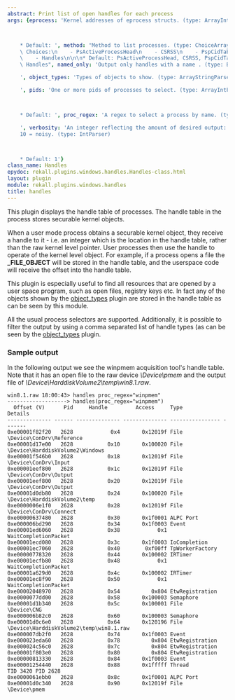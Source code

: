 ```yaml
---
abstract: Print list of open handles for each process
args: {eprocess: 'Kernel addresses of eprocess structs. (type: ArrayIntParser)



    * Default: ', method: "Method to list processes. (type: ChoiceArray)\n\n\n* Valid\
    \ Choices:\n    - PsActiveProcessHead\n    - CSRSS\n    - PspCidTable\n    - Sessions\n\
    \    - Handles\n\n\n* Default: PsActiveProcessHead, CSRSS, PspCidTable, Sessions,\
    \ Handles", named_only: 'Output only handles with a name . (type: Boolean)

    ', object_types: 'Types of objects to show. (type: ArrayStringParser)

    ', pids: 'One or more pids of processes to select. (type: ArrayIntParser)



    * Default: ', proc_regex: 'A regex to select a process by name. (type: RegEx)

    ', verbosity: 'An integer reflecting the amount of desired output: 0 = quiet,
    10 = noisy. (type: IntParser)



    * Default: 1'}
class_name: Handles
epydoc: rekall.plugins.windows.handles.Handles-class.html
layout: plugin
module: rekall.plugins.windows.handles
title: handles
---
```


This plugin displays the handle table of processes. The handle table in the
process stores securable kernel objects.

When a user mode process obtains a securable kernel object, they receive a
handle to it - i.e. an integer which is the location in the handle table, rather
than the raw kernel level pointer. User processes then use the handle to operate
of the kernel level object. For example, if a process opens a file the
**_FILE_OBJECT** will be stored in the handle table, and the userspace code will
receive the offset into the handle table.

This plugin is especially useful to find all resources that are opened by a user
space program, such as open files, registry keys etc. In fact any of the objects
shown by the [object_types](ObjectTypes.html) plugin are stored in the handle
table as can be seen by this module.

All the usual process selectors are supported. Additionally, it is possible to
filter the output by using a comma separated list of handle types (as can be
seen by the [object_types](ObjectTypes.html) plugin.


### Sample output

In the following output we see the winpmem acquisition tool's handle table. Note
that it has an open file to the raw device *\Device\pmem* and the output file of
*\Device\HarddiskVolume2\temp\win8.1.raw*.

```
win8.1.raw 18:00:43> handles proc_regex="winpmem"
-------------------> handles(proc_regex="winpmem")
  Offset (V)      Pid     Handle         Access     Type             Details
-------------- ------ -------------- -------------- ---------------- -------
0xe00001f82f20   2628            0x4       0x12019f File             \Device\ConDrv\Reference
0xe00001d17e00   2628           0x10       0x100020 File             \Device\HarddiskVolume2\Windows
0xe00001f546b0   2628           0x18       0x12019f File             \Device\ConDrv\Input
0xe00001eef800   2628           0x1c       0x12019f File             \Device\ConDrv\Output
0xe00001eef800   2628           0x20       0x12019f File             \Device\ConDrv\Output
0xe00001d0db80   2628           0x24       0x100020 File             \Device\HarddiskVolume2\temp
0xe0000006e1f0   2628           0x28       0x12019f File             \Device\ConDrv\Connect
0xe00000637480   2628           0x30       0x1f0001 ALPC Port
0xe000006bd290   2628           0x34       0x1f0003 Event
0xe00001ed6060   2628           0x38            0x1 WaitCompletionPacket
0xe00001ecd080   2628           0x3c       0x1f0003 IoCompletion
0xe00001ec7060   2628           0x40        0xf00ff TpWorkerFactory
0xe00000778320   2628           0x44       0x100002 IRTimer
0xe00001ecfb80   2628           0x48            0x1 WaitCompletionPacket
0xe00001a629d0   2628           0x4c       0x100002 IRTimer
0xe00001ec8f90   2628           0x50            0x1 WaitCompletionPacket
0xe00002048970   2628           0x54          0x804 EtwRegistration
0xe0000077dd00   2628           0x58       0x100003 Semaphore
0xe00001d1b340   2628           0x5c       0x100001 File             \Device\CNG
0xe000006b82c0   2628           0x60       0x100003 Semaphore
0xe00001d0c6e0   2628           0x64       0x120196 File             \Device\HarddiskVolume2\temp\win8.1.raw
0xe000007db2f0   2628           0x74       0x1f0003 Event
0xe000023eda60   2628           0x78          0x804 EtwRegistration
0xe000024c56c0   2628           0x7c          0x804 EtwRegistration
0xe00001f803e0   2628           0x80          0x804 EtwRegistration
0xe00000813330   2628           0x84       0x1f0003 Event
0xe00001254440   2628           0x88       0x1fffff Thread           TID 3420 PID 2628
0xe0000061ebb0   2628           0x8c       0x1f0001 ALPC Port
0xe00001d0c340   2628           0x90       0x12019f File             \Device\pmem
```